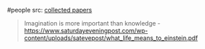 #people 
src: [collected papers](https://einsteinpapers.press.princeton.edu) 

> Imagination is more important than knowledge - https://www.saturdayeveningpost.com/wp-content/uploads/satevepost/what_life_means_to_einstein.pdf

